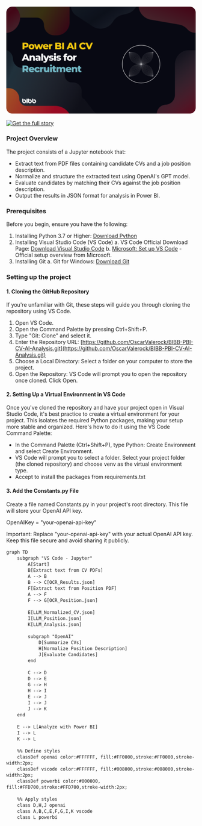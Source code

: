 ![BIBB-PBI-CV-AI-Analysis](images/hero.png)

[![Get the full story](https://img.shields.io/badge/Get%20Full%20Story-blue)](https://www.bibb.pro/post/power-bi-ai-cv-analysis-recruitment)

### **Project Overview**

The project consists of a Jupyter notebook that:

-   Extract text from PDF files containing candidate CVs and a job position description.
-   Normalize and structure the extracted text using OpenAI's GPT model.
-   Evaluate candidates by matching their CVs against the job position description.
-   Output the results in JSON format for analysis in Power BI.
    
### **Prerequisites**

Before you begin, ensure you have the following:

1.  Installing Python 3.7 or Higher: [Download Python](https://www.python.org/downloads/)
2.  Installing Visual Studio Code (VS Code)
    a.  VS Code Official Download Page: [Download Visual Studio Code](https://code.visualstudio.com/Download)
    b.  [Microsoft: Set up VS Code](https://code.visualstudio.com/docs/setup/setup-overview) - Official setup overview from Microsoft.
3.  Installing Git
    a.  Git for Windows: [Download Git](https://git-scm.com/download/win)
### **Setting up the project**
#### **1. Cloning the GitHub Repository**

If you're unfamiliar with Git, these steps will guide you through cloning the repository using VS Code.

1.  Open VS Code.
2.  Open the Command Palette by pressing Ctrl+Shift+P.
3.  Type "Git: Clone" and select it.
4.  Enter the Repository URL: [https://github.com/OscarValerock/BIBB-PBI-CV-AI-Analysis.git](https://github.com/OscarValerock/BIBB-PBI-CV-AI-Analysis.git)
5.  Choose a Local Directory: Select a folder on your computer to store the project.
6.  Open the Repository: VS Code will prompt you to open the repository once cloned. Click Open.

#### **2. Setting Up a Virtual Environment in VS Code**

Once you've cloned the repository and have your project open in Visual Studio Code, it's best practice to create a virtual environment for your project. This isolates the required Python packages, making your setup more stable and organized. Here's how to do it using the VS Code Command Palette:

-   In the Command Palette (Ctrl+Shift+P), type Python: Create Environment and select Create Environment.
-   VS Code will prompt you to select a folder. Select your project folder (the cloned repository) and choose venv as the virtual environment type.
-   Accept to install the packages from requirements.txt
    

#### **3. Add the Constants.py File**

Create a file named Constants.py in your project's root directory. This file will store your OpenAI API key.

OpenAIKey = "your-openai-api-key"

Important: Replace "your-openai-api-key" with your actual OpenAI API key. Keep this file secure and avoid sharing it publicly.

```mermaid
graph TD
    subgraph "VS Code - Jupyter"
        A[Start]
        B[Extract text from CV PDFs]
        A --> B
        B --> C[OCR_Results.json]
        F[Extract text from Position PDF]
        A --> F
        F --> G[OCR_Position.json]
        
        E[LLM_Normalized_CV.json]
        I[LLM_Position.json]
        K[LLM_Analysis.json]
        
        subgraph "OpenAI"
            D[Summarize CVs]
            H[Normalize Position Description]
            J[Evaluate Candidates]
        end
        
        C --> D
        D --> E
        G --> H
        H --> I
        E --> J
        I --> J
        J --> K
    end
    
    E --> L[Analyze with Power BI]
    I --> L
    K --> L
    
    %% Define styles
    classDef openai color:#FFFFFF, fill:#FF0000,stroke:#FF0000,stroke-width:2px;
    classDef vscode color:#FFFFFF, fill:#008000,stroke:#008000,stroke-width:2px;
    classDef powerbi color:#000000, fill:#FFD700,stroke:#FFD700,stroke-width:2px;

    %% Apply styles
    class D,H,J openai
    class A,B,C,E,F,G,I,K vscode
    class L powerbi

    
```
<!--stackedit_data:
eyJoaXN0b3J5IjpbMjE3MzExMTY2LDI4MTcyMzQ5OSwtMTkyNj
Y1ODQ2MiwxMDg3MDc5MjQ4XX0=
-->